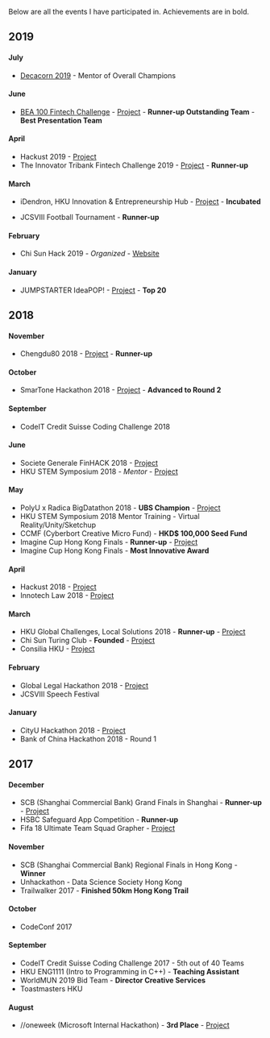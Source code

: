 Below are all the events I have participated in. Achievements are in bold.

## 2019

#### July

- [Decacorn 2019](https://stjohns.hk/decacorn2019/) - Mentor of Overall Champions

#### June

- [BEA 100 Fintech Challenge](https://www.hkbea.com/bea100fc/) - [Project](https://github.com/piy0999/Unicorns-First) - **Runner-up Outstanding Team** - **Best Presentation Team**

#### April

- Hackust 2019 - [Project](https://github.com/WaqasAliAbbasi/thefoodapp)
- The Innovator Tribank Fintech Challenge 2019 - [Project](https://github.com/piy0999/Unicorns-First) - **Runner-up**

#### March

- iDendron, HKU Innovation & Entrepreneurship Hub - [Project](http://takedailydose.com/) - **Incubated**

- JCSVIII Football Tournament - **Runner-up**

#### February

- Chi Sun Hack 2019 - _Organized_ - [Website](https://chi-sun-hack-2019.devpost.com)

#### January

- JUMPSTARTER IdeaPOP! - [Project](http://takedailydose.com/) - **Top 20**

## 2018

#### November

- Chengdu80 2018 - [Project](/work/pipo) - **Runner-up**

#### October

- SmarTone Hackathon 2018 - [Project](/work/fixit) - **Advanced to Round 2**

#### September

- CodeIT Credit Suisse Coding Challenge 2018

#### June

- Societe Generale FinHACK 2018 - [Project](/work/nexusgraph)
- HKU STEM Symposium 2018 - _Mentor_ - [Project](/work/spacecraft)

#### May

- PolyU x Radica BigDatathon 2018 - **UBS Champion** - [Project](/work/obsidiansearch)
- HKU STEM Symposium 2018 Mentor Training - Virtual Reality/Unity/Sketchup
- CCMF (Cyberbort Creative Micro Fund) - **HKD\$ 100,000 Seed Fund**
- Imagine Cup Hong Kong Finals - **Runner-up** - [Project](/work/creditsense)
- Imagine Cup Hong Kong Finals - **Most Innovative Award**

#### April

- Hackust 2018 - [Project](/work/chairman)
- Innotech Law 2018 - [Project](/work/parity)

#### March

- HKU Global Challenges, Local Solutions 2018 - **Runner-up** - [Project](/work/chain)
- Chi Sun Turing Club - **Founded** - [Project](/work/turingclub)
- Consilia HKU - [Project](/work/consilia)

#### February

- Global Legal Hackathon 2018 - [Project](/work/egalex)
- JCSVIII Speech Festival

#### January

- CityU Hackathon 2018 - [Project](/work/consilia)
- Bank of China Hackathon 2018 - Round 1

## 2017

#### December

- SCB (Shanghai Commercial Bank) Grand Finals in Shanghai - **Runner-up** - [Project](/work/collabcoin)
- HSBC Safeguard App Competition - **Runner-up**
- Fifa 18 Ultimate Team Squad Grapher - [Project](/work/fut)

#### November

- SCB (Shanghai Commercial Bank) Regional Finals in Hong Kong - **Winner**
- Unhackathon - Data Science Society Hong Kong
- Trailwalker 2017 - **Finished 50km Hong Kong Trail**

#### October

- CodeConf 2017

#### September

- CodeIT Credit Suisse Coding Challenge 2017 - 5th out of 40 Teams
- HKU ENG1111 (Intro to Programming in C++) - **Teaching Assistant**
- WorldMUN 2019 Bid Team - **Director Creative Services**
- Toastmasters HKU

#### August

- //oneweek (Microsoft Internal Hackathon) - **3rd Place** - [Project](/work/metis)
